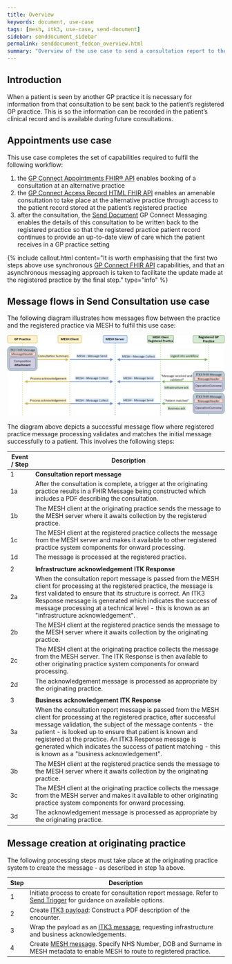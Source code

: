 ```yaml
---
title: Overview
keywords: document, use-case
tags: [mesh, itk3, use-case, send-document]
sidebar: senddocument_sidebar
permalink: senddocument_fedcon_overview.html
summary: "Overview of the use case to send a consultation report to the registered practice of a patient"
---
```


## Introduction ##

When a patient is seen by another GP practice it is necessary for information from that consultation to be sent back to the patient’s registered GP practice. This is so the information can be recorded in the patient’s clinical record and is available during future consultations.


##  Appointments use case ##

This use case completes the set of capabilities required to fulfil the following workflow:

1.	the [GP Connect Appointments FHIR&reg; API](https://nhsconnect.github.io/gpconnect/appointments.html) enables booking of a consultation at an alternative practice
2.	the [GP Connect Access Record HTML FHIR API](https://developer.nhs.uk/apis/gpconnect-0-5-0/accessrecord.html) enables an amenable consultation to take place at the alternative practice through access to the patient record stored at the patient’s registered practice
3.	after the consultation, the [Send Document](senddocument.html) GP Connect Messaging enables the details of this consultation to be written back to the registered practice so that the registered practice patient record continues to provide an up-to-date view of care which the patient receives in a GP practice setting

{% include callout.html content="It is worth emphasising that the first two steps above use synchronous [GP Connect FHIR API](https://nhsconnect.github.io/gpconnect/) capabilities, and that an asynchronous messaging approach is taken to facilitate the update made at the registered practice by the final step." type="info" %}


## Message flows in Send Consultation use case ##

The following diagram illustrates how messages flow between the practice and the registered practice via MESH to fulfil this use case:

![Consultation Sequence Diagram](images/senddocument/sequence.png "Message flow illustration") 

The diagram above depicts a successful message flow where registered practice message processing validates and matches the initial message successfully to a patient. This involves the following steps:

| Event / Step | Description |
|------|-------------|
| 1    | **Consultation report message** |
| 1a   | After the consultation is complete, a trigger at the originating practice results in a FHIR Message being constructed which includes a PDF describing the consultation.  |
| 1b   | The MESH client at the originating practice sends the message to the MESH server where it awaits collection by the registered practice. |
| 1c   | The MESH client at the registered practice collects the message from the MESH server and makes it available to other registered practice system components for onward processing. |
| 1d   | The message is processed at the registered practice. |
|      |      |
| 2    | **Infrastructure acknowledgement ITK Response** |
| 2a   | When the consultation report message is passed from the MESH client for processing at the registered practice, the message is first validated to ensure that its structure is correct. An ITK3 Response message is generated which indicates the success of message processing at a technical level - this is known as an "infrastructure acknowledgement".  |
| 2b   | The MESH client at the registered practice sends the message to the MESH server where it awaits collection by the originating practice. |
| 2c   | The MESH client at the originating practice collects the message from the MESH server. The ITK Response is then available to other originating practice system components for onward processing. |
| 2d   | The acknowledgement message is processed as appropriate by the originating practice.  |
|      |      |
| 3    | **Business acknowledgement ITK Response** |
| 3a   | When the consultation report message is passed from the MESH client for processing at the registered practice, after successful message validation, the subject of the message contents - the patient - is looked up to ensure that patient is known and registered at the practice. An ITK3 Response message is generated which indicates the success of patient matching - this is known as a "business acknowledgement".  |
| 3b   | The MESH client at the registered practice sends the message to the MESH server where it awaits collection by the originating practice. |
| 3c   | The MESH client at the originating practice collects the message from the MESH server and makes it available to other originating practice system components for onward processing. |
| 3d   | The acknowledgement message is processed as appropriate by the originating practice.  |

 
## Message creation at originating practice ##

The following processing steps must take place at the originating practice system to create the message - as described in step 1a above.

| Step | Description |
|------|-------------|
| 1   | Initiate process to create for consultation report message. Refer to [Send Trigger](senddocument_fedcon_trigger.html) for guidance on available options. |	
| 2   | Create [ITK3 payload](senddocument_fedcon_payload.html): Construct a PDF description of the encounter. |
| 3   | Wrap the payload as an [ITK3 message](senddocument_fedcon_itk3.html), requesting infrastructure and business acknowledgements. |
| 4   | Create [MESH message](senddocument_fedcon_mesh.html). Specify NHS Number, DOB and Surname in MESH metadata to enable MESH to route to registered practice. |
